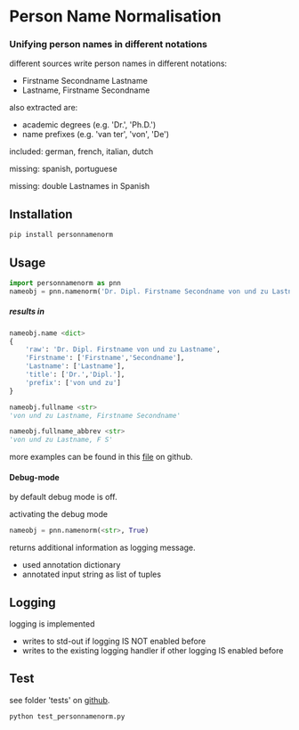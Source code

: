 # Person Name Normalisation

### Unifying person names in different notations

different sources write person names in different notations:

-  Firstname Secondname Lastname
-  Lastname, Firstname Secondname

also extracted are:

- academic degrees (e.g. 'Dr.', 'Ph.D.')
- name prefixes (e.g. 'van ter', 'von', 'De')

included: german, french, italian, dutch

missing: spanish, portuguese



missing: double Lastnames in Spanish

## Installation
```bash
pip install personnamenorm
```

## Usage
```python
import personnamenorm as pnn
nameobj = pnn.namenorm('Dr. Dipl. Firstname Secondname von und zu Lastname')
```

##### results in

```python
nameobj.name <dict>
{
    'raw': 'Dr. Dipl. Firstname von und zu Lastname',
    'Firstname': ['Firstname','Secondname'],
    'Lastname': ['Lastname'],
    'title': ['Dr.','Dipl.'],
    'prefix': ['von und zu']
}

nameobj.fullname <str>
'von und zu Lastname, Firstname Secondname'

nameobj.fullname_abbrev <str>
'von und zu Lastname, F S'
```
more examples can be found in this [file](https://github.com/klauslippert/person-name-normalisation/blob/main/tests/test_personnamenorm.py)  on github. 

#### Debug-mode
by default debug mode is off.

activating the debug mode 
```python
nameobj = pnn.namenorm(<str>, True)
```
returns additional information as logging message.
- used annotation dictionary
- annotated input string as list of tuples

## Logging
logging is implemented

- writes to std-out if logging IS NOT enabled before 
- writes to the existing logging handler if other logging IS enabled before

## Test
see folder 'tests' on [github](https://github.com/klauslippert/person-name-normalisation).
```python
python test_personnamenorm.py
```

